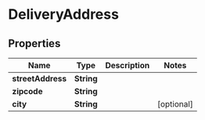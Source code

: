 

# DeliveryAddress

## Properties

Name | Type | Description | Notes
------------ | ------------- | ------------- | -------------
**streetAddress** | **String** |  | 
**zipcode** | **String** |  | 
**city** | **String** |  |  [optional]




